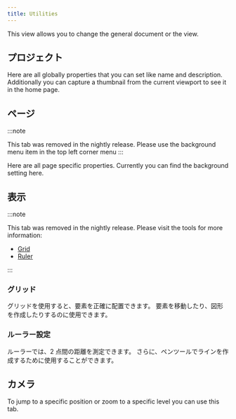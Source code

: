 ```yaml
---
title: Utilities
---
```


This view allows you to change the general document or the view.

## プロジェクト

Here are all globally properties that you can set like name and description.
Additionally you can capture a thumbnail from the current viewport to see it in the home page.

## ページ

:::note

This tab was removed in the nightly release.
Please use the background menu item in the top left corner menu
:::

Here are all page specific properties. Currently you can find the background setting here.

## 表示

:::note

This tab was removed in the nightly release.
Please visit the tools for more information:

- [Grid](/docs/v2/tools/grid)
- [Ruler](/docs/v2/tools/ruler)

:::

### グリッド

グリッドを使用すると、要素を正確に配置できます。 要素を移動したり、図形を作成したりするのに使用できます。

### ルーラー設定

ルーラーでは、2 点間の距離を測定できます。 さらに、ペンツールでラインを作成するために使用することができます。

## カメラ

To jump to a specific position or zoom to a specific level you can use this tab.
